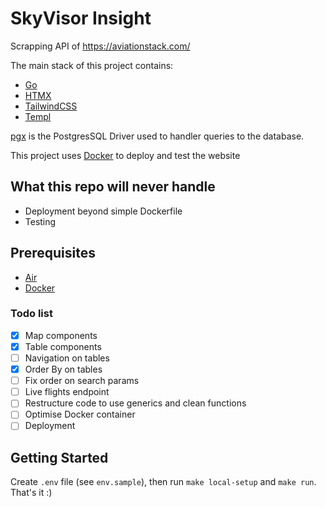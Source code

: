# SkyVisor Insight

Scrapping API of https://aviationstack.com/

The main stack of this project contains:

- [Go](https://go.dev/)
- [HTMX](https://htmx.org/)
- [TailwindCSS](https://tailwindui.com/)
- [Templ](https://github.com/a-h/templ)

[pgx](https://github.com/jackc/pgx) is the PostgresSQL Driver used to handler queries to the database.

This project uses [Docker](https://www.docker.com/) to deploy and test the website

## What this repo will never handle
- Deployment beyond simple Dockerfile
- Testing

## Prerequisites
- [Air](https://github.com/cosmtrek/air)
- [Docker](https://docs.docker.com/get-started/)

### Todo list

- [x] Map components
- [x] Table components
- [ ] Navigation on tables
- [x] Order By on tables
- [ ] Fix order on search params
- [ ] Live flights endpoint
- [ ] Restructure code to use generics and clean functions
- [ ] Optimise Docker container
- [ ] Deployment

## Getting Started
Create `.env` file (see `env.sample`), then run `make local-setup` and `make run`. That's it :)
